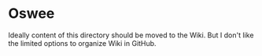 # Oswee

Ideally content of this directory should be moved to the Wiki.
But I don't like the limited options to organize Wiki in GitHub.
